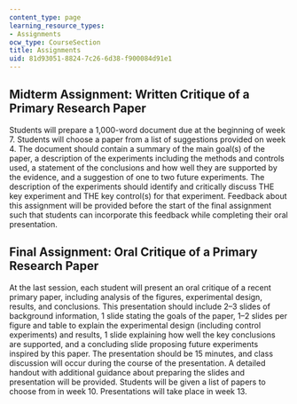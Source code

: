 ```yaml
---
content_type: page
learning_resource_types:
- Assignments
ocw_type: CourseSection
title: Assignments
uid: 81d93051-8824-7c26-6d38-f900084d91e1
---
```


Midterm Assignment: Written Critique of a Primary Research Paper
----------------------------------------------------------------

Students will prepare a 1,000-word document due at the beginning of week 7. Students will choose a paper from a list of suggestions provided on week 4. The document should contain a summary of the main goal(s) of the paper, a description of the experiments including the methods and controls used, a statement of the conclusions and how well they are supported by the evidence, and a suggestion of one to two future experiments. The description of the experiments should identify and critically discuss THE key experiment and THE key control(s) for that experiment. Feedback about this assignment will be provided before the start of the final assignment such that students can incorporate this feedback while completing their oral presentation.

Final Assignment: Oral Critique of a Primary Research Paper
-----------------------------------------------------------

At the last session, each student will present an oral critique of a recent primary paper, including analysis of the figures, experimental design, results, and conclusions. This presentation should include 2–3 slides of background information, 1 slide stating the goals of the paper, 1–2 slides per figure and table to explain the experimental design (including control experiments) and results, 1 slide explaining how well the key conclusions are supported, and a concluding slide proposing future experiments inspired by this paper. The presentation should be 15 minutes, and class discussion will occur during the course of the presentation. A detailed handout with additional guidance about preparing the slides and presentation will be provided. Students will be given a list of papers to choose from in week 10. Presentations will take place in week 13.